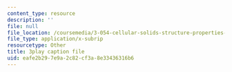 ```yaml
---
content_type: resource
description: ''
file: null
file_location: /coursemedia/3-054-cellular-solids-structure-properties-and-applications-spring-2015/eafe2b297e9a2c82cf3a8e33436316b6_hOZ6-geaRUo.srt
file_type: application/x-subrip
resourcetype: Other
title: 3play caption file
uid: eafe2b29-7e9a-2c82-cf3a-8e33436316b6
---
```


